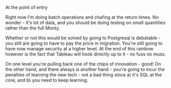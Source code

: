 At the point of entry

Right now I'm doing batch operations and chafing at the return times.  No wonder - it's  lot of data, and you should be doing testing on small quantities rather than the full Monty.  

Whether or not this would be solved by going to Postgresql is debatable - you still are going to have to pay the price in migration. You're still going to have now manage security at a higher level.  At the end of this rainbow however is the fact that Tableau will hook directly up to it - no fuss no muss.

On one level you're pulling back one of the chips of innovation - good!  On the other hand, and there always is another hand - you're going to incur the penalties of learning the new tech - not a bad thing since a) it's SQL at the core, and b) you need to keep learning. 

